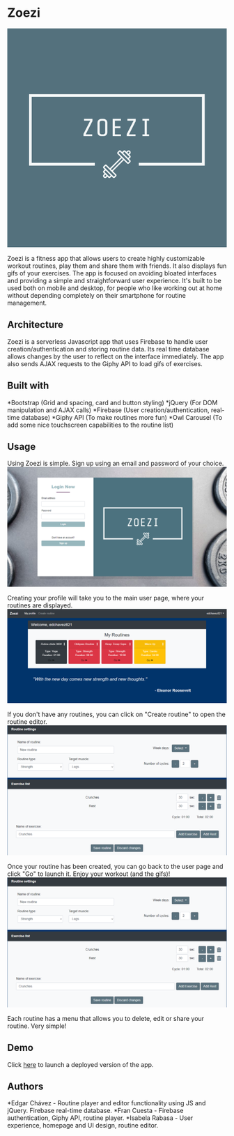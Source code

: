 # Zoezi

![Logo](/images/Zoezi.png)

Zoezi is a fitness app that allows users to create highly customizable workout routines, play them and share them with friends. It also displays fun gifs of your exercises. The app is focused on avoiding bloated interfaces and providing a simple and straightforward user experience. It's built to be used both on mobile and desktop, for people who like working out at home without depending completely on their smartphone for routine management.


## Architecture

Zoezi is a serverless Javascript app that uses Firebase to handle user creation/authentication and storing routine data. Its real time database allows changes by the user to reflect on the interface immediately. The app also sends AJAX requests to the Giphy API to load gifs of exercises.


## Built with

*Bootstrap (Grid and spacing, card and button styling)
*jQuery (For DOM manipulation and AJAX calls)
*Firebase (User creation/authentication, real-time database)
*Giphy API (To make routines more fun)
*Owl Carousel (To add some nice touchscreen capabilities to the routine list)


## Usage

Using Zoezi is simple. Sign up using an email and password of your choice.
![Homepage](/images/Screenshots/welcome.png)

Creating your profile will take you to the main user page, where your routines are displayed.
![User page](/images/Screenshots/userpage.png)

If you don't have any routines, you can click on "Create routine" to open the routine editor.
![Create a new routine](/images/Screenshots/create-routine.png)

Once your routine has been created, you can go back to the user page and click "Go" to launch it. Enjoy your workout (and the gifs)!
![Routine player](/images/Screenshots/create-routine.png)

Each routine has a menu that allows you to delete, edit or share your routine. Very simple!


## Demo

Click [here](https://edgar821.github.io/zoezi/) to launch a deployed version of the app.


## Authors

*Edgar Chávez - Routine player and editor functionality using JS and jQuery. Firebase real-time database.
*Fran Cuesta - Firebase authentication, Giphy API, routine player.
*Isabela Rabasa - User experience, homepage and UI design, routine editor.